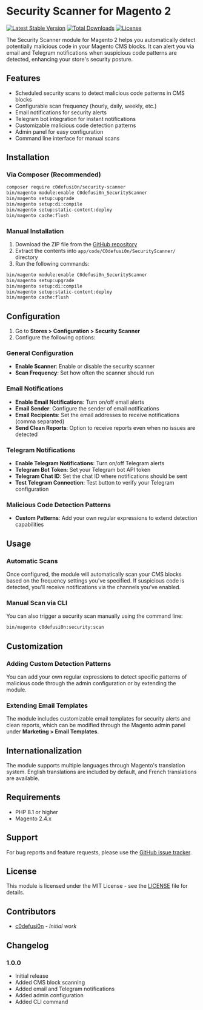 # Security Scanner for Magento 2

[![Latest Stable Version](https://img.shields.io/packagist/v/c0defusi0n/security-scanner.svg)](https://packagist.org/packages/c0defusi0n/security-scanner)
[![Total Downloads](https://img.shields.io/packagist/dt/c0defusi0n/security-scanner.svg)](https://packagist.org/packages/c0defusi0n/security-scanner)
[![License](https://img.shields.io/packagist/l/c0defusi0n/security-scanner.svg)](https://github.com/c0defusi0n/security-scanner/blob/master/LICENSE)

The Security Scanner module for Magento 2 helps you automatically detect potentially malicious code in your Magento CMS blocks. It can alert you via email and Telegram notifications when suspicious code patterns are detected, enhancing your store's security posture.

## Features

- Scheduled security scans to detect malicious code patterns in CMS blocks
- Configurable scan frequency (hourly, daily, weekly, etc.)
- Email notifications for security alerts
- Telegram bot integration for instant notifications
- Customizable malicious code detection patterns
- Admin panel for easy configuration
- Command line interface for manual scans

## Installation

### Via Composer (Recommended)

```bash
composer require c0defusi0n/security-scanner
bin/magento module:enable C0defusi0n_SecurityScanner
bin/magento setup:upgrade
bin/magento setup:di:compile
bin/magento setup:static-content:deploy
bin/magento cache:flush
```

### Manual Installation

1. Download the ZIP file from the [GitHub repository](https://github.com/c0defusi0n/security-scanner/)
2. Extract the contents into `app/code/C0defusi0n/SecurityScanner/` directory
3. Run the following commands:

```bash
bin/magento module:enable C0defusi0n_SecurityScanner
bin/magento setup:upgrade
bin/magento setup:di:compile
bin/magento setup:static-content:deploy
bin/magento cache:flush
```

## Configuration

1. Go to **Stores > Configuration > Security Scanner**
2. Configure the following options:

### General Configuration

- **Enable Scanner**: Enable or disable the security scanner
- **Scan Frequency**: Set how often the scanner should run

### Email Notifications

- **Enable Email Notifications**: Turn on/off email alerts
- **Email Sender**: Configure the sender of email notifications
- **Email Recipients**: Set the email addresses to receive notifications (comma separated)
- **Send Clean Reports**: Option to receive reports even when no issues are detected

### Telegram Notifications

- **Enable Telegram Notifications**: Turn on/off Telegram alerts
- **Telegram Bot Token**: Set your Telegram bot API token
- **Telegram Chat ID**: Set the chat ID where notifications should be sent
- **Test Telegram Connection**: Test button to verify your Telegram configuration

### Malicious Code Detection Patterns

- **Custom Patterns**: Add your own regular expressions to extend detection capabilities

## Usage

### Automatic Scans

Once configured, the module will automatically scan your CMS blocks based on the frequency settings you've specified. If suspicious code is detected, you'll receive notifications via the channels you've enabled.

### Manual Scan via CLI

You can also trigger a security scan manually using the command line:

```bash
bin/magento c0defusi0n:security:scan
```

## Customization

### Adding Custom Detection Patterns

You can add your own regular expressions to detect specific patterns of malicious code through the admin configuration or by extending the module.

### Extending Email Templates

The module includes customizable email templates for security alerts and clean reports, which can be modified through the Magento admin panel under **Marketing > Email Templates**.

## Internationalization

The module supports multiple languages through Magento's translation system. English translations are included by default, and French translations are available.

## Requirements

- PHP 8.1 or higher
- Magento 2.4.x

## Support

For bug reports and feature requests, please use the [GitHub issue tracker](https://github.com/c0defusi0n/security-scanner/issues).

## License

This module is licensed under the MIT License - see the [LICENSE](LICENSE) file for details.

## Contributors

- [c0defusi0n](https://github.com/c0defusi0n) - *Initial work*

## Changelog

### 1.0.0
- Initial release
- Added CMS block scanning
- Added email and Telegram notifications
- Added admin configuration
- Added CLI command
